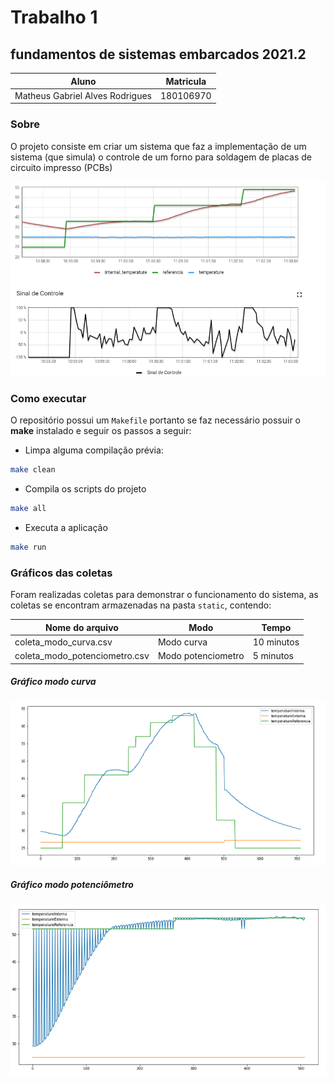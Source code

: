 # Trabalho 1
## fundamentos de sistemas embarcados 2021.2
Aluno | Matricula
--|--
Matheus Gabriel Alves Rodrigues | 180106970

### Sobre

O projeto consiste em criar um sistema que faz a implementação de um sistema (que simula) 
o controle de um forno para soldagem de placas de circuito impresso (PCBs)

![exemplo de funcionamento](images/dashboardExample.gif)


### Como executar

O repositório possui um `Makefile` portanto se faz necessário possuir o **make** instalado 
e seguir os passos a seguir:

* Limpa alguma compilação prévia:

```bash
make clean
```

* Compila os scripts do projeto

```bash
make all
```

* Executa a aplicação

```bash
make run
```

### Gráficos das coletas

Foram realizadas coletas para demonstrar o funcionamento do sistema, as coletas se encontram armazenadas
na pasta `static`, contendo:

Nome do arquivo | Modo | Tempo
--|--|--
coleta_modo_curva.csv | Modo curva | 10 minutos
coleta_modo_potenciometro.csv | Modo potenciometro | 5 minutos

##### Gráfico modo curva

![Gráfico modo curva](images/graficoCurva.png)

##### Gráfico modo potenciômetro

![Gráfico modo potenciômetro](images/graficoPotenciometro.png)
